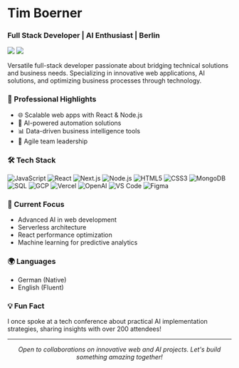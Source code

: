 # Tim Boerner
### Full Stack Developer | AI Enthusiast | Berlin

<p>
  <a href="https://linkedin.com/in/tmbrnr"><img src="https://img.shields.io/badge/-LinkedIn-0077B5?style=flat-square&logo=LinkedIn&logoColor=white"/></a>
  <a href="mailto:tim@boernergroup.de"><img src="https://img.shields.io/badge/-Email-D14836?style=flat-square&logo=Gmail&logoColor=white"/></a>
</p>

Versatile full-stack developer passionate about bridging technical solutions and business needs. Specializing in innovative web applications, AI solutions, and optimizing business processes through technology.

### 💼 Professional Highlights
- 🌐 Scalable web apps with React & Node.js
- 🧠 AI-powered automation solutions
- 📊 Data-driven business intelligence tools
- 🚀 Agile team leadership

### 🛠️ Tech Stack
![JavaScript](https://img.shields.io/badge/-JavaScript-F7DF1E?style=flat-square&logo=javascript&logoColor=black)
![React](https://img.shields.io/badge/-React-61DAFB?style=flat-square&logo=react&logoColor=black)
![Next.js](https://img.shields.io/badge/-Next.js-000000?style=flat-square&logo=next.js&logoColor=white)
![Node.js](https://img.shields.io/badge/-Node.js-339933?style=flat-square&logo=Node.js&logoColor=white)
![HTML5](https://img.shields.io/badge/-HTML5-E34F26?style=flat-square&logo=html5&logoColor=white)
![CSS3](https://img.shields.io/badge/-CSS3-1572B6?style=flat-square&logo=css3&logoColor=white)
![MongoDB](https://img.shields.io/badge/-MongoDB-47A248?style=flat-square&logo=mongodb&logoColor=white)
![SQL](https://img.shields.io/badge/-SQL-4479A1?style=flat-square&logo=mysql&logoColor=white)
![GCP](https://img.shields.io/badge/-Google_Cloud-4285F4?style=flat-square&logo=google-cloud&logoColor=white)
![Vercel](https://img.shields.io/badge/-Vercel-000000?style=flat-square&logo=vercel&logoColor=white)
![OpenAI](https://img.shields.io/badge/-OpenAI-412991?style=flat-square&logo=openai&logoColor=white)
![VS Code](https://img.shields.io/badge/-VS_Code-007ACC?style=flat-square&logo=visual-studio-code&logoColor=white)
![Figma](https://img.shields.io/badge/-Figma-F24E1E?style=flat-square&logo=figma&logoColor=white)

### 🌱 Current Focus
- Advanced AI in web development
- Serverless architecture
- React performance optimization
- Machine learning for predictive analytics

### 🌍 Languages
- German (Native)
- English (Fluent)

### 💡 Fun Fact
I once spoke at a tech conference about practical AI implementation strategies, sharing insights with over 200 attendees!

---

<p align="center">
  <i>Open to collaborations on innovative web and AI projects. Let's build something amazing together!</i>
</p>
